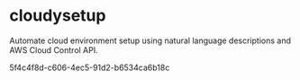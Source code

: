 # cloudysetup
 Automate cloud environment setup using natural language descriptions and AWS Cloud Control API.


5f4c4f8d-c606-4ec5-91d2-b6534ca6b18c